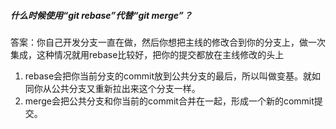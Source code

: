 ##### **什么时候使用“git rebase”代替“git merge”？**

答案：你自己开发分支一直在做，然后你想把主线的修改合到你的分支上，做一次集成，这种情况就用rebase比较好，把你的提交都放在主线修改的头上

1. rebase会把你当前分支的commit放到公共分支的最后，所以叫做变基。就如同你从公共分支又重新拉出来这个分支一样。
2. merge会把公共分支和你当前的commit合并在一起，形成一个新的commit提交。


